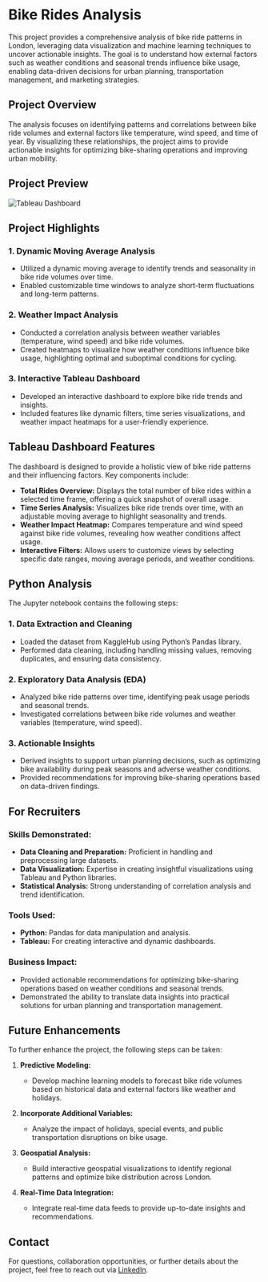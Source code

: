 # Bike Rides Analysis

This project provides a comprehensive analysis of bike ride patterns in London, leveraging data visualization and machine learning techniques to uncover actionable insights. The goal is to understand how external factors such as weather conditions and seasonal trends influence bike usage, enabling data-driven decisions for urban planning, transportation management, and marketing strategies.


## Project Overview

The analysis focuses on identifying patterns and correlations between bike ride volumes and external factors like temperature, wind speed, and time of year. By visualizing these relationships, the project aims to provide actionable insights for optimizing bike-sharing operations and improving urban mobility.

## Project Preview
![Tableau Dashboard](Results/displot.png)


## Project Highlights

### 1. **Dynamic Moving Average Analysis**
   - Utilized a dynamic moving average to identify trends and seasonality in bike ride volumes over time.
   - Enabled customizable time windows to analyze short-term fluctuations and long-term patterns.

### 2. **Weather Impact Analysis**
   - Conducted a correlation analysis between weather variables (temperature, wind speed) and bike ride volumes.
   - Created heatmaps to visualize how weather conditions influence bike usage, highlighting optimal and suboptimal conditions for cycling.

### 3. **Interactive Tableau Dashboard**
   - Developed an interactive dashboard to explore bike ride trends and insights.
   - Included features like dynamic filters, time series visualizations, and weather impact heatmaps for a user-friendly experience.


## Tableau Dashboard Features

The dashboard is designed to provide a holistic view of bike ride patterns and their influencing factors. Key components include:

- **Total Rides Overview:** Displays the total number of bike rides within a selected time frame, offering a quick snapshot of overall usage.
- **Time Series Analysis:** Visualizes bike ride trends over time, with an adjustable moving average to highlight seasonality and trends.
- **Weather Impact Heatmap:** Compares temperature and wind speed against bike ride volumes, revealing how weather conditions affect usage.
- **Interactive Filters:** Allows users to customize views by selecting specific date ranges, moving average periods, and weather conditions.


## Python Analysis

The Jupyter notebook contains the following steps:

### 1. **Data Extraction and Cleaning**
   - Loaded the dataset from KaggleHub using Python’s Pandas library.
   - Performed data cleaning, including handling missing values, removing duplicates, and ensuring data consistency.

### 2. **Exploratory Data Analysis (EDA)**
   - Analyzed bike ride patterns over time, identifying peak usage periods and seasonal trends.
   - Investigated correlations between bike ride volumes and weather variables (temperature, wind speed).

### 3. **Actionable Insights**
   - Derived insights to support urban planning decisions, such as optimizing bike availability during peak seasons and adverse weather conditions.
   - Provided recommendations for improving bike-sharing operations based on data-driven findings.


## For Recruiters

### Skills Demonstrated:
   - **Data Cleaning and Preparation:** Proficient in handling and preprocessing large datasets.
   - **Data Visualization:** Expertise in creating insightful visualizations using Tableau and Python libraries.
   - **Statistical Analysis:** Strong understanding of correlation analysis and trend identification.

### Tools Used:
   - **Python:** Pandas for data manipulation and analysis.
   - **Tableau:** For creating interactive and dynamic dashboards.

### Business Impact:
   - Provided actionable recommendations for optimizing bike-sharing operations based on weather conditions and seasonal trends.
   - Demonstrated the ability to translate data insights into practical solutions for urban planning and transportation management.


## Future Enhancements

To further enhance the project, the following steps can be taken:

1. **Predictive Modeling:**
   - Develop machine learning models to forecast bike ride volumes based on historical data and external factors like weather and holidays.

2. **Incorporate Additional Variables:**
   - Analyze the impact of holidays, special events, and public transportation disruptions on bike usage.

3. **Geospatial Analysis:**
   - Build interactive geospatial visualizations to identify regional patterns and optimize bike distribution across London.

4. **Real-Time Data Integration:**
   - Integrate real-time data feeds to provide up-to-date insights and recommendations.


## Contact

For questions, collaboration opportunities, or further details about the project, feel free to reach out via [LinkedIn](https://www.linkedin.com/in/vedantshinde25).
